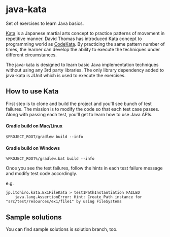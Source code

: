 # java-kata
Set of exercises to learn Java basics.

[Kata](https://en.wikipedia.org/wiki/Kata) is a Japanese martial arts concept to practice patterns of movement in repetitive manner. David Thomas has introduced Kata concept to programming world as [CodeKata](http://codekata.com/). By practicing the same pattern number of times, the learner can develop the ability to execute the techniques under different circumstances. 


The java-kata is designed to learn basic Java implementation techniques without using any 3rd party libraries. The only library dependency added to java-kata is JUnit which is used to execute the exercises. 

## How to use Kata
First step is to clone and build the project and you'll see bunch of test failures. The mission is to modify the code so that each test case passes. Along with passing each test, you'll get to learn how to use Java APIs.

#### Gradle build on Mac/Linux
```
$PROJECT_ROOT/gradlew build --info
```
#### Gradle build on Windows
```
%PROJECT_ROOT%/gradlew.bat build --info
```
Once you see the test failures, follow the hints in each test failure message and modify test code accordingly. 

e.g.
```
jp.itohiro.kata.Ex1FileKata > test1PathInstantiation FAILED
    java.lang.AssertionError: Hint: Create Path instance for "src/test/resources/ex1/file1" by using FileSystems
```

## Sample solutions
You can find sample solutions is solution branch, too. 
